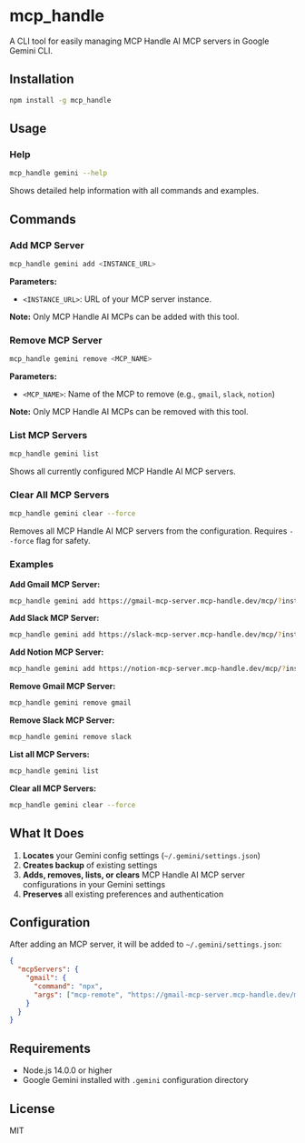 # mcp_handle

A CLI tool for easily managing MCP Handle AI MCP servers in Google Gemini CLI.

## Installation

```bash
npm install -g mcp_handle
```

## Usage

### Help

```bash
mcp_handle gemini --help
```

Shows detailed help information with all commands and examples.

## Commands

### Add MCP Server

```bash
mcp_handle gemini add <INSTANCE_URL>
```

**Parameters:**
- `<INSTANCE_URL>`: URL of your MCP server instance.

**Note:** Only MCP Handle AI MCPs can be added with this tool.

### Remove MCP Server

```bash
mcp_handle gemini remove <MCP_NAME>
```

**Parameters:**
- `<MCP_NAME>`: Name of the MCP to remove (e.g., `gmail`, `slack`, `notion`)

**Note:** Only MCP Handle AI MCPs can be removed with this tool.

### List MCP Servers

```bash
mcp_handle gemini list
```

Shows all currently configured MCP Handle AI MCP servers.

### Clear All MCP Servers

```bash
mcp_handle gemini clear --force
```

Removes all MCP Handle AI MCP servers from the configuration. Requires `--force` flag for safety.

### Examples

**Add Gmail MCP Server:**
```bash
mcp_handle gemini add https://gmail-mcp-server.mcp-handle.dev/mcp/?instance_id=your-id
```

**Add Slack MCP Server:**
```bash
mcp_handle gemini add https://slack-mcp-server.mcp-handle.dev/mcp/?instance_id=your-id
```

**Add Notion MCP Server:**
```bash
mcp_handle gemini add https://notion-mcp-server.mcp-handle.dev/mcp/?instance_id=your-id
```

**Remove Gmail MCP Server:**
```bash
mcp_handle gemini remove gmail
```

**Remove Slack MCP Server:**
```bash
mcp_handle gemini remove slack
```

**List all MCP Servers:**
```bash
mcp_handle gemini list
```

**Clear all MCP Servers:**
```bash
mcp_handle gemini clear --force
```

## What It Does

1. **Locates** your Gemini config settings (`~/.gemini/settings.json`)
2. **Creates backup** of existing settings
3. **Adds, removes, lists, or clears** MCP Handle AI MCP server configurations in your Gemini settings
4. **Preserves** all existing preferences and authentication

## Configuration

After adding an MCP server, it will be added to `~/.gemini/settings.json`:

```json
{
  "mcpServers": {
    "gmail": {
      "command": "npx",
      "args": ["mcp-remote", "https://gmail-mcp-server.mcp-handle.dev/mcp/?instance_id=your-id"]
    }
  }
}
```

## Requirements

- Node.js 14.0.0 or higher
- Google Gemini installed with `.gemini` configuration directory

## License

MIT